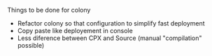 Things to be done for colony

* Refactor colony so that configuration to simplify fast deployment
* Copy paste like deployement in console
* Less diference between CPX and Source (manual "compilation" possible)
